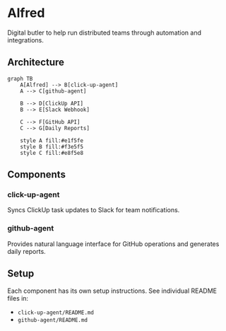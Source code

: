 # Alfred

Digital butler to help run distributed teams through automation and integrations.

## Architecture

```mermaid
graph TB
    A[Alfred] --> B[click-up-agent]
    A --> C[github-agent]
    
    B --> D[ClickUp API]
    B --> E[Slack Webhook]
    
    C --> F[GitHub API]
    C --> G[Daily Reports]
    
    style A fill:#e1f5fe
    style B fill:#f3e5f5
    style C fill:#e8f5e8
```

## Components

### click-up-agent
Syncs ClickUp task updates to Slack for team notifications.

### github-agent
Provides natural language interface for GitHub operations and generates daily reports.

## Setup

Each component has its own setup instructions. See individual README files in:
- `click-up-agent/README.md`
- `github-agent/README.md`